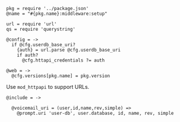     pkg = require '../package.json'
    @name = "#{pkg.name}:middleware:setup"

    url = require 'url'
    qs = require 'querystring'

    @config = ->
      if @cfg.userdb_base_uri?
        {auth} = url.parse @cfg.userdb_base_uri
        if auth?
          @cfg.httapi_credentials ?= auth

    @web = ->
      @cfg.versions[pkg.name] = pkg.version

Use `mod_httpapi` to support URLs.

    @include = ->

      @voicemail_uri = (user,id,name,rev,simple) =>
        @prompt.uri 'user-db', user.database, id, name, rev, simple

